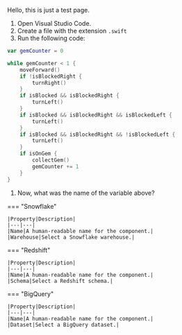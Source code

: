 Hello, this is just a test page.

1. Open Visual Studio Code.
1. Create a file with the extension `.swift`
1. Run the following code:

```swift
var gemCounter = 0

while gemCounter < 1 {
    moveForward()
    if !isBlockedRight {
        turnRight()
    }
    if isBlocked && isBlockedRight {
        turnLeft()
    }
    if isBlocked && isBlockedRight && isBlockedLeft {
        turnLeft()
    }
    if isBlocked && isBlockedRight && !isBlockedLeft {
        turnLeft()
    }
    if isOnGem {
        collectGem()
        gemCounter += 1
    }
}
```

1. Now, what was the name of the variable above?

=== "Snowflake"

    |Property|Description|
    |---|---|
    |Name|A human-readable name for the component.|
    |Warehouse|Select a Snowflake warehouse.|

=== "Redshift"

    |Property|Description|
    |---|---|
    |Name|A human-readable name for the component.|
    |Schema|Select a Redshift schema.|

=== "BigQuery"

    |Property|Description|
    |---|---|
    |Name|A human-readable name for the component.|
    |Dataset|Select a BigQuery dataset.|
